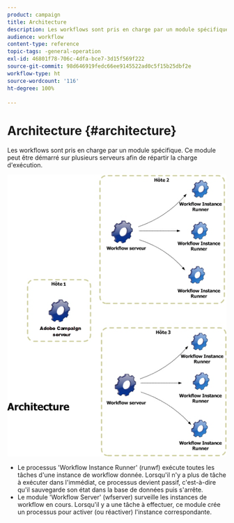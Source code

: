 ```yaml
---
product: campaign
title: Architecture
description: Les workflows sont pris en charge par un module spécifique. Ce module peut être démarré sur plusieurs serveurs afin de répartir la charge d’exécution.
audience: workflow
content-type: reference
topic-tags: -general-operation
exl-id: 46801f78-706c-4dfa-bce7-3d15f569f222
source-git-commit: 98d646919fedc66ee9145522ad0c5f15b25dbf2e
workflow-type: ht
source-wordcount: '116'
ht-degree: 100%

---
```


# Architecture {#architecture}

Les workflows sont pris en charge par un module spécifique. Ce module peut être démarré sur plusieurs serveurs afin de répartir la charge d&#39;exécution.

![](assets/architecture.png)

* Le processus &#39;Workflow Instance Runner&#39; (runwf) exécute toutes les tâches d&#39;une instance de workflow donnée. Lorsqu&#39;il n&#39;y a plus de tâche à exécuter dans l&#39;immédiat, ce processus devient passif, c&#39;est-à-dire qu&#39;il sauvegarde son état dans la base de données puis s&#39;arrête.
* Le module &#39;Workflow Server&#39; (wfserver) surveille les instances de workflow en cours. Lorsqu&#39;il y a une tâche à effectuer, ce module crée un processus pour activer (ou réactiver) l&#39;instance correspondante.
